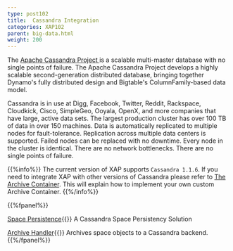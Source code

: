 ```yaml
---
type: post102
title:  Cassandra Integration
categories: XAP102
parent: big-data.html
weight: 200
---
```





The [Apache Cassandra Project ](http://cassandra.apache.org) is a scalable multi-master database with no single points of failure. The Apache Cassandra Project develops a highly scalable second-generation distributed database, bringing together Dynamo's fully distributed design and Bigtable's ColumnFamily-based data model.


Cassandra is in use at Digg, Facebook, Twitter, Reddit, Rackspace, Cloudkick, Cisco, SimpleGeo, Ooyala, OpenX, and more companies that have large, active data sets. The largest production cluster has over 100 TB of data in over 150 machines. Data is automatically replicated to multiple nodes for fault-tolerance. Replication across multiple data centers is supported. Failed nodes can be replaced with no downtime. Every node in the cluster is identical. There are no network bottlenecks. There are no single points of failure.

{{%info%}}
The current version of XAP supports `Cassandra 1.1.6`. If you need to integrate XAP with other versions of Cassandra please refer to [The Archive Container](./archive-container.html).
This will explain how to implement your own custom Archive Container.
{{%/info%}}




{{%fpanel%}}

[Space Persistence](./cassandra-space-persistency.html){{<wbr>}}
A Cassandra Space Persistency Solution

[Archive Handler](./cassandra-archive-operation-handler.html){{<wbr>}}
Archives space objects to a Cassandra backend.
{{%/fpanel%}}



